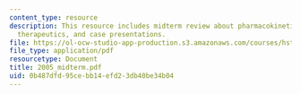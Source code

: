 ```yaml
---
content_type: resource
description: This resource includes midterm review about pharmacokinetics, pharmacodynamics,
  therapeutics, and case presentations.
file: https://ol-ocw-studio-app-production.s3.amazonaws.com/courses/hst-151-principles-of-pharmacology-spring-2005/0b487dfd95cebb14efd23db40be34b04_2005_midterm.pdf
file_type: application/pdf
resourcetype: Document
title: 2005_midterm.pdf
uid: 0b487dfd-95ce-bb14-efd2-3db40be34b04
---
```

